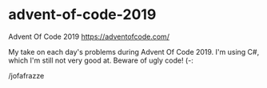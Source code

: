 # advent-of-code-2019
Advent Of Code 2019 https://adventofcode.com/

My take on each day's problems during Advent Of Code 2019.
I'm using C#, which I'm still not very good at. Beware of ugly code! (-:

/jofafrazze